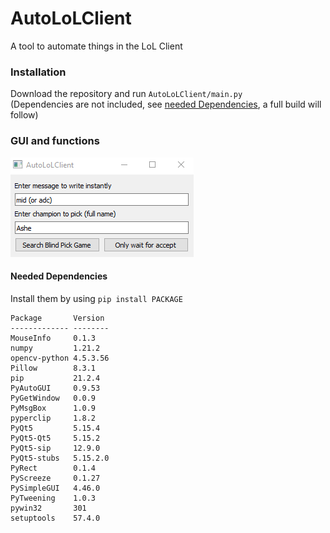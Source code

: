 # AutoLoLClient
A tool to automate things in the LoL Client  

### Installation
Download the repository and run ``AutoLoLClient/main.py``  
(Dependencies are not included, see [needed Dependencies](#needed-dependencies), a full build will follow)

### GUI and functions
![This image shows the GUI of AutoLoLClient](AutoLoLClient/window.png "The GUI")

#### Needed Dependencies
Install them by using ``pip install PACKAGE``
```
Package       Version
------------- --------
MouseInfo     0.1.3
numpy         1.21.2
opencv-python 4.5.3.56
Pillow        8.3.1
pip           21.2.4
PyAutoGUI     0.9.53
PyGetWindow   0.0.9
PyMsgBox      1.0.9
pyperclip     1.8.2
PyQt5         5.15.4
PyQt5-Qt5     5.15.2
PyQt5-sip     12.9.0
PyQt5-stubs   5.15.2.0
PyRect        0.1.4
PyScreeze     0.1.27
PySimpleGUI   4.46.0
PyTweening    1.0.3
pywin32       301
setuptools    57.4.0
```